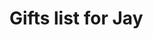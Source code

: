 # Gifts list for Jay
<div class="list"></div>
<script>
const div = document.getElementById("list");
const listURL = "jeremy.liion.ca/Gifts/assets/jay.json";
//const list = new Request(listURL);
const wishlist = await fetch(listURL);
const WL = await wishlist.json();
if (div) div.innerHTML = WL
</script>